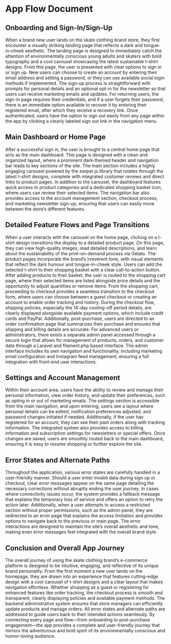 # App Flow Document

## Onboarding and Sign-In/Sign-Up

When a brand new user lands on the skate clothing brand store, they first encounter a visually striking landing page that reflects a dark and tongue-in-cheek aesthetic. The landing page is designed to immediately catch the attention of environmentally conscious young adults and skaters with bold typography and a cool carousel showcasing the latest sustainable t-shirt designs. From this page, the user is presented with clear options to sign in or sign up. New users can choose to create an account by entering their email address and setting a password, or they can use available social login methods if implemented. The sign-up process is straightforward with prompts for personal details and an optional opt-in for the newsletter so that users can receive marketing emails and updates. For returning users, the sign-in page requires their credentials, and if a user forgets their password, there is an immediate option available to recover it by entering their registered email, after which they receive a recovery link. Once authenticated, users have the option to sign out easily from any page within the app by clicking a clearly labeled sign out link in the navigation menu.

## Main Dashboard or Home Page

After a successful sign in, the user is brought to a central home page that acts as the main dashboard. This page is designed with a clean and organized layout, where a prominent dark-themed header and navigation bar leads to key sections of the site. The main section includes a highly engaging carousel powered by the swiper.js library that rotates through the latest t-shirt designs, complete with integrated customer reviews and direct links to product pages. In addition to the carousel, the dashboard features quick access to product categories and a dedicated shopping basket icon, where users can review their selected items. The navigation bar also provides access to the account management section, checkout process, and marketing newsletter sign-up, ensuring that users can easily move between the store’s different features.

## Detailed Feature Flows and Page Transitions

When a user interacts with the carousel on the home page, clicking on a t-shirt design transitions the display to a detailed product page. On this page, they can view high-quality images, read detailed descriptions, and learn about the sustainability of the print-on-demand process via Gelato. The product pages incorporate the brand’s irreverent tone, with visual elements that reflect the dark humour and tongue-in-cheek style. Users can add the selected t-shirt to their shopping basket with a clear call-to-action button. After adding products to their basket, the user is routed to the shopping cart page, where their selected items are listed alongside price details and the opportunity to adjust quantities or remove items. From the shopping cart, proceeding to checkout provides a seamless transition to the checkout form, where users can choose between a guest checkout or creating an account to enable order tracking and history. During the checkout flow, shipping policies, especially the 14-day cooling-off period details, are clearly displayed alongside available payment options, which include credit cards and PayPal. Additionally, post-purchase, users are directed to an order confirmation page that summarizes their purchase and ensures that shipping and billing details are accurate. For advanced users or administrators, there exists a separate admin panel accessed through a secure login that allows for management of products, orders, and customer data through a Laravel and filament.php based interface. The admin interface includes its own navigation and functionality, including marketing email configuration and Instagram feed management, ensuring a full integration with front-end user interactions.

## Settings and Account Management

Within their account area, users have the ability to review and manage their personal information, view order history, and update their preferences, such as opting in or out of marketing emails. The settings section is accessible from the main navigation, and upon entering, users see a layout where personal details can be edited, notification preferences adjusted, and password changes initiated if needed. Additionally, if the user has registered for an account, they can see their past orders along with tracking information. The integrated system also provides access to billing information and subscription settings for newsletters or special offers. Once changes are saved, users are smoothly routed back to the main dashboard, ensuring it is easy to resume shopping or further explore the site.

## Error States and Alternate Paths

Throughout the application, various error states are carefully handled in a user-friendly manner. Should a user enter invalid data during sign up or checkout, clear error messages appear on the same page detailing the necessary corrections without abruptly ending the user journey. In cases where connectivity issues occur, the system provides a fallback message that explains the temporary loss of service and offers an option to retry the action later. Additionally, when a user attempts to access a restricted section without proper permissions, such as the admin panel, they are redirected to an error page that explains the access limitation and provides options to navigate back to the previous or main page. The error interactions are designed to maintain the site’s overall aesthetic and tone, making even error messages feel integrated with the overall brand style.

## Conclusion and Overall App Journey

The overall journey of using the skate clothing brand’s e-commerce platform is designed to be intuitive, engaging, and reflective of its unique brand personality. From the first moment a new user lands on the homepage, they are drawn into an experience that features cutting-edge design with a cool carousel of t-shirt designs and a clear layout that makes navigation effortless. Whether shopping as a guest or registering for enhanced features like order tracking, the checkout process is smooth and transparent, clearly displaying policies and available payment methods. The backend administrative system ensures that store managers can efficiently update products and manage orders. All error states and alternate paths are addressed to guide users back to their intended actions seamlessly. By connecting every page and flow—from onboarding to post-purchase engagement—the app provides a complete and user-friendly journey that mirrors the adventurous and bold spirit of its environmentally conscious and humor-loving audience.
